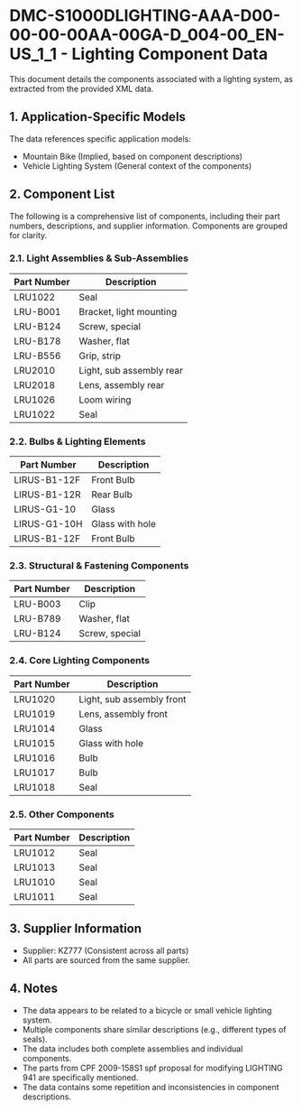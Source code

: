 # DMC-S1000DLIGHTING-AAA-D00-00-00-00AA-00GA-D_004-00_EN-US_1_1 - Lighting Component Data

This document details the components associated with a lighting system, as extracted from the provided XML data.

## 1. Application-Specific Models

The data references specific application models:

*   Mountain Bike (Implied, based on component descriptions)
*   Vehicle Lighting System (General context of the components)

## 2. Component List

The following is a comprehensive list of components, including their part numbers, descriptions, and supplier information. Components are grouped for clarity.

### 2.1. Light Assemblies & Sub-Assemblies

| Part Number | Description          |
|-------------|----------------------|
| LRU1022     | Seal                 |
| LRU-B001    | Bracket, light mounting |
| LRU-B124    | Screw, special       |
| LRU-B178    | Washer, flat         |
| LRU-B556    | Grip, strip          |
| LRU2010     | Light, sub assembly rear |
| LRU2018     | Lens, assembly rear |
| LRU1026     | Loom wiring          |
| LRU1022     | Seal                 |

### 2.2. Bulbs & Lighting Elements

| Part Number | Description |
|-------------|-------------|
| LIRUS-B1-12F | Front Bulb  |
| LIRUS-B1-12R | Rear Bulb   |
| LIRUS-G1-10 | Glass       |
| LIRUS-G1-10H | Glass with hole |
| LIRUS-B1-12F | Front Bulb  |

### 2.3. Structural & Fastening Components

| Part Number | Description |
|-------------|-------------|
| LRU-B003    | Clip        |
| LRU-B789    | Washer, flat |
| LRU-B124    | Screw, special |

### 2.4. Core Lighting Components

| Part Number | Description |
|-------------|-------------|
| LRU1020     | Light, sub assembly front |
| LRU1019     | Lens, assembly front |
| LRU1014     | Glass       |
| LRU1015     | Glass with hole |
| LRU1016     | Bulb       |
| LRU1017     | Bulb       |
| LRU1018     | Seal       |

### 2.5. Other Components

| Part Number | Description |
|-------------|-------------|
| LRU1012     | Seal       |
| LRU1013     | Seal       |
| LRU1010     | Seal       |
| LRU1011     | Seal       |

## 3. Supplier Information

*   Supplier: KZ777 (Consistent across all parts)
*   All parts are sourced from the same supplier.

## 4. Notes

*   The data appears to be related to a bicycle or small vehicle lighting system.
*   Multiple components share similar descriptions (e.g., different types of seals).
*   The data includes both complete assemblies and individual components.
*   The parts from CPF 2009-158S1 spf proposal for modifying LIGHTING 941 are specifically mentioned.
*   The data contains some repetition and inconsistencies in component descriptions.